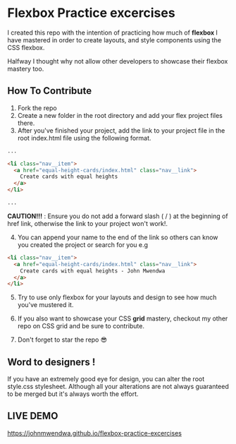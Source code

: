 # Flexbox Practice excercises

I created this repo with the intention of practicing how much of **flexbox** I have mastered in order to create layouts, and style components using the CSS flexbox.

Halfway I thought why not allow other developers to showcase their flexbox mastery too.

## How To Contribute

1. Fork the repo
2. Create a new folder in the root directory and add your flex project files there.
3. After you've finished your project, add the link to your project file in the root index.html file using the following format.

```html
...

<li class="nav__item">
  <a href="equal-height-cards/index.html" class="nav__link">
    Create cards with equal heights
  </a>
</li>

...
```

**CAUTION!!!** : Ensure you do not add a forward slash ( / ) at the beginning of href link, otherwise the link to your project won't work!.

4. You can append your name to the end of the link so others can know you created the project or search for you e.g

```html
<li class="nav__item">
  <a href="equal-height-cards/index.html" class="nav__link">
    Create cards with equal heights - John Mwendwa
  </a>
</li>
```

5. Try to use only flexbox for your layouts and design to see how much you've mustered it.

6. If you also want to showcase your CSS **grid** mastery, checkout my other repo on CSS grid and be sure to contribute.

7. Don't forget to star the repo 😎

## Word to designers !

If you have an extremely good eye for design, you can alter the root style.css stylesheet. Although all your alterations are not always guaranteed to be merged but it's always worth the effort.

## LIVE DEMO

https://johnmwendwa.github.io/flexbox-practice-excercises
